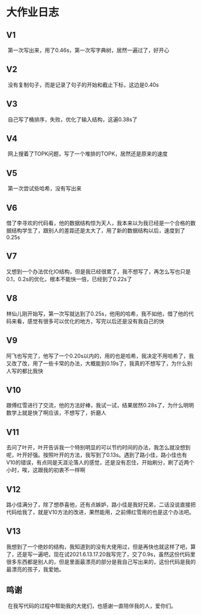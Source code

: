 # 大作业日志
## V1

​	第一次写出来，用了0.46s，第一次写字典树，居然一遍过了，好开心

## V2

​	没有复制句子，而是记录了句子的开始和截止下标，这边是0.40s

## V3

​	自己写了桶排序，失败，优化了输入结构，这遍0.38s了

## V4

​	网上搜着了TOPK问题，写了一个堆排的TOPK，居然还是原来的速度

## V5

​	第一次尝试些哈希，没有写出来

## V6

​	借了李寻欢的代码看，他的数据结构惊为天人，我本来以为我已经是一个合格的数据结构学生了，跟别人的差距还是太大了，用了新的数据结构以后，速度到了0.25s

## V7

​	又想到一个办法优化IO结构，但是我已经很累了，我不想写了，再怎么写也只是0.1，0.2s的优化，根本不能快一倍，已经到了0.22s了

## V8

​	林仙儿刚开始写，第一次写就达到了0.25s，他用的哈希，我不如他，借了他的代码来看，感觉有很多可以优化的地方，写完以后还是没有我自己的快

## V9

​	阿飞也写完了，他写了一个0.20s以内的，用的也是哈希，我决定不用哈希了，我又改了改，用了一些卡常的办法，大概能到0.19s了，我真的不想写了，为什么别人写的都比我快

## V10

​	跟傅红雪进行了交流，他的方法好棒，我试一试，结果居然0.28s了，为什么明明数学上就是快了啊应该，不想写了，折磨人

## V11

​	去问了叶开，叶开告诉我一个特别明显的可以节约时间的办法，我怎么就没想到呢，叶开好强。按照叶开的方法，我写到了0.13s。遇到了路小佳，路小佳也有V10的错误，有点同是天涯沦落人的感觉，还是没有忍住，开始刷分，刷了近两个小时，唉，这跟我的初衷不一样啊

## V12

​	路小佳满分了，除了想恭喜他，还有点嫉妒，路小佳是我好兄弟，二话没说直接把代码给我了，就是V10方法的改进，果然能用，之前傅红雪用的也是这个办法吧。

## V13

​	我想到了一个绝妙的结构，我知道到的没有大佬用过，但是再快也就这样了吧，算了，还是写一遍吧，现在试2021.6.13.17.20我写完了，交了0.9s，虽然这份代码里很多东西都是别人的，但是里面最漂亮的部分是我自己写出来的，这份代码是我的最漂亮的孩子，我爱她。

## 鸣谢

​	在我写代码的过程中帮助我的大佬们，也感谢一直陪伴我的人，爱你们。



